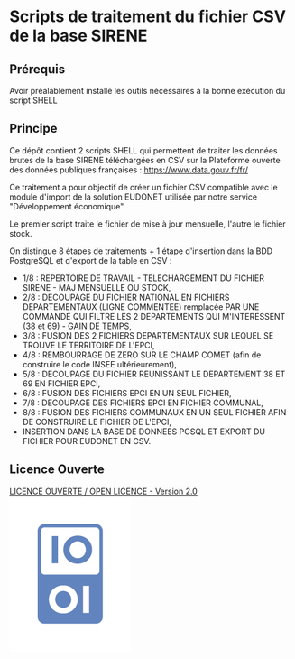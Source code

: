 # Scripts de traitement du fichier CSV de la base SIRENE

## Prérequis

Avoir préalablement installé les outils nécessaires à la bonne exécution du script SHELL

## Principe

Ce dépôt contient 2 scripts SHELL qui permettent de traiter les données brutes de la base SIRENE téléchargées en CSV sur la Plateforme ouverte des données publiques françaises : https://www.data.gouv.fr/fr/

Ce traitement a pour objectif de créer un fichier CSV compatible avec le module d'import de la solution EUDONET utilisée par notre service "Développement économique"

Le premier script traite le fichier de mise à jour mensuelle, l'autre le fichier stock.

On distingue 8 étapes de traitements + 1 étape d'insertion dans la BDD PostgreSQL et d'export de la table en CSV :
- 1/8 : REPERTOIRE DE TRAVAIL - TELECHARGEMENT DU FICHIER SIRENE - MAJ MENSUELLE OU STOCK,
- 2/8 : DECOUPAGE DU FICHIER NATIONAL EN FICHIERS DEPARTEMENTAUX (LIGNE COMMENTEE) remplacée PAR UNE COMMANDE QUI FILTRE LES 2 DEPARTEMENTS QUI M'INTERESSENT (38 et 69) - GAIN DE TEMPS,
- 3/8 : FUSION DES 2 FICHIERS DEPARTEMENTAUX SUR LEQUEL SE TROUVE LE TERRITOIRE DE L'EPCI,
- 4/8 : REMBOURRAGE DE ZERO SUR LE CHAMP COMET (afin de construire le code INSEE ultérieurement),
- 5/8 : DECOUPAGE DU FICHIER REUNISSANT LE DEPARTEMENT 38 ET 69 EN FICHIER EPCI,
- 6/8 : FUSION DES FICHIERS EPCI EN UN SEUL FICHIER,
- 7/8 : DECOUPAGE DES FICHIERS EPCI EN FICHIER COMMUNAL,
- 8/8 : FUSION DES FICHIERS COMMUNAUX EN UN SEUL FICHIER AFIN DE CONSTRUIRE LE FICHIER DE L'EPCI,
- INSERTION DANS LA BASE DE DONNEES PGSQL ET EXPORT DU FICHIER POUR EUDONET EN CSV.

## Licence Ouverte
[LICENCE OUVERTE / OPEN LICENCE - Version 2.0](https://www.etalab.gouv.fr/wp-content/uploads/2017/04/ETALAB-Licence-Ouverte-v2.0.pdf)
![Licence Ouverte ETALAB](/licence_ouverte.png)
